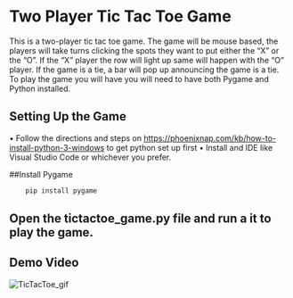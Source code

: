 # Two Player Tic Tac Toe Game

This is a two-player tic tac toe game. The game will be mouse based, the players will take turns clicking the spots they want to put either the “X” or the “O”. If the “X” player the row will light up same will happen with the “O” player. If the game is a tie, a bar will pop up announcing the game is a tie. To play the game you will have you will need to have both Pygame and Python installed. 


## Setting Up the Game
•	Follow the directions and steps on https://phoenixnap.com/kb/how-to-install-python-3-windows to get python set up first
•	Install and IDE like Visual Studio Code or whichever you prefer. 

##Install Pygame
```bash
	pip install pygame
``` 
	
##  Open the tictactoe_game.py file and run a it to play the game.


## Demo Video
![TicTacToe_gif](https://user-images.githubusercontent.com/111699655/225245956-3677624e-6845-408e-95a2-20d22a791ed0.gif)

